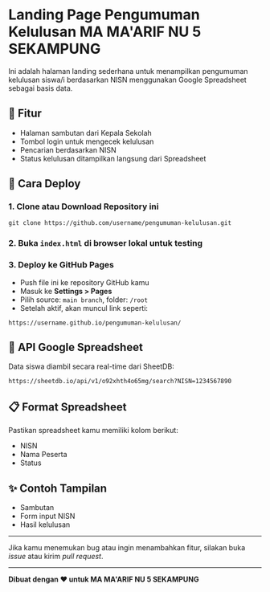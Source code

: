 # Landing Page Pengumuman Kelulusan MA MA'ARIF NU 5 SEKAMPUNG

Ini adalah halaman landing sederhana untuk menampilkan pengumuman kelulusan siswa/i berdasarkan NISN menggunakan Google Spreadsheet sebagai basis data.

## 🔧 Fitur
- Halaman sambutan dari Kepala Sekolah
- Tombol login untuk mengecek kelulusan
- Pencarian berdasarkan NISN
- Status kelulusan ditampilkan langsung dari Spreadsheet

## 📄 Cara Deploy

### 1. Clone atau Download Repository ini
```
git clone https://github.com/username/pengumuman-kelulusan.git
```

### 2. Buka `index.html` di browser lokal untuk testing

### 3. Deploy ke GitHub Pages
- Push file ini ke repository GitHub kamu
- Masuk ke **Settings > Pages**
- Pilih source: `main branch`, folder: `/root`
- Setelah aktif, akan muncul link seperti:
```
https://username.github.io/pengumuman-kelulusan/
```

## 🔗 API Google Spreadsheet
Data siswa diambil secara real-time dari SheetDB:
```
https://sheetdb.io/api/v1/o92xhth4o65mg/search?NISN=1234567890
```

## 📋 Format Spreadsheet
Pastikan spreadsheet kamu memiliki kolom berikut:
- NISN
- Nama Peserta
- Status

## ✨ Contoh Tampilan
- Sambutan
- Form input NISN
- Hasil kelulusan

---

Jika kamu menemukan bug atau ingin menambahkan fitur, silakan buka _issue_ atau kirim _pull request_.

---

**Dibuat dengan ❤️ untuk MA MA'ARIF NU 5 SEKAMPUNG**
